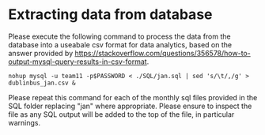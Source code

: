 # Extracting data from database

Please execute the following command to process the data from the database into a useabale csv format for data analytics, based on the answer provided by https://stackoverflow.com/questions/356578/how-to-output-mysql-query-results-in-csv-format.

    nohup mysql -u team11 -p$PASSWORD < ./SQL/jan.sql | sed 's/\t/,/g' > dublinbus_jan.csv &

Please repeat this command for each of the monthly sql files provided in the SQL folder replacing "jan" where appropriate. Please ensure to inspect the file as any SQL output will be added to the top of the file, in particular warnings.
